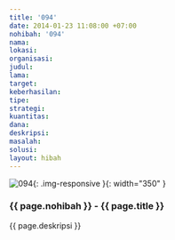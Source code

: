 ```yaml
---
title: '094'
date: 2014-01-23 11:08:00 +07:00
nohibah: '094'
nama:
lokasi:
organisasi:
judul:
lama:
target:
keberhasilan:
tipe:
strategi:
kuantitas:
dana:
deskripsi:
masalah:
solusi:
layout: hibah
---
```


![094](/static/img/hibahcms/094.png){: .img-responsive }{: width="350" }

### {{ page.nohibah }} - {{ page.title }}

{{ page.deskripsi }}
